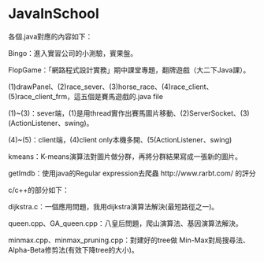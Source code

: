 # JavaInSchool
<p>各個.java對應的內容如下：</p>
<p>Bingo：進入實習公司的小測驗，賓果盤。</p>
<p>FlopGame：「網路程式設計實務」期中課堂專題，翻牌遊戲（大二下Java課）。</p>
<p>(1)drawPanel、(2)race_sever、(3)horse_race、(4)race_client、(5)race_client_frm，這五個是賽馬遊戲的.java file</p>
<p>(1)~(3)：sever端，(1)是用thread實作出賽馬圖片移動、(2)ServerSocket、(3)(ActionListener、swing)。</p>
<p>(4)~(5)：client端，(4)client only本機多開、(5(ActionListener、swing)</p>
<p>kmeans：K-means演算法對圖片做分群，再將分群結果寫成一張新的圖片。</p>
<p>getImdb：使用java的Regular expression去爬蟲 http://www.rarbt.com/ 的評分</p>
<p>c/c++的部分如下：</p>
<p>dijkstra.c：一個應用問題，我用dijkstra演算法解決(最短路徑之一)。</p>
<p>queen.cpp、GA_queen.cpp：八皇后問題，爬山演算法、基因演算法解決。</p>
<p>minmax.cpp、minmax_pruning.cpp：對建好的tree做 Min-Max對局搜尋法、Alpha-Beta修剪法(有效下降tree的大小)。</p>
